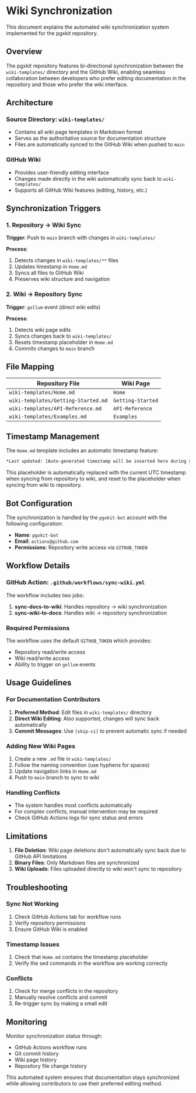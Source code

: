 # Wiki Synchronization

This document explains the automated wiki synchronization system implemented for the pgxkit repository.

## Overview

The pgxkit repository features bi-directional synchronization between the `wiki-templates/` directory and the GitHub Wiki, enabling seamless collaboration between developers who prefer editing documentation in the repository and those who prefer the wiki interface.

## Architecture

### Source Directory: `wiki-templates/`
- Contains all wiki page templates in Markdown format
- Serves as the authoritative source for documentation structure
- Files are automatically synced to the GitHub Wiki when pushed to `main`

### GitHub Wiki
- Provides user-friendly editing interface
- Changes made directly in the wiki automatically sync back to `wiki-templates/`
- Supports all GitHub Wiki features (editing, history, etc.)

## Synchronization Triggers

### 1. Repository → Wiki Sync
**Trigger**: Push to `main` branch with changes in `wiki-templates/`

**Process**:
1. Detects changes in `wiki-templates/**` files
2. Updates timestamp in `Home.md`
3. Syncs all files to GitHub Wiki
4. Preserves wiki structure and navigation

### 2. Wiki → Repository Sync
**Trigger**: `gollum` event (direct wiki edits)

**Process**:
1. Detects wiki page edits
2. Syncs changes back to `wiki-templates/`
3. Resets timestamp placeholder in `Home.md`
4. Commits changes to `main` branch

## File Mapping

| Repository File | Wiki Page |
|---|---|
| `wiki-templates/Home.md` | `Home` |
| `wiki-templates/Getting-Started.md` | `Getting-Started` |
| `wiki-templates/API-Reference.md` | `API-Reference` |
| `wiki-templates/Examples.md` | `Examples` |

## Timestamp Management

The `Home.md` template includes an automatic timestamp feature:

```markdown
*Last updated: [Auto-generated timestamp will be inserted here during sync]*
```

This placeholder is automatically replaced with the current UTC timestamp when syncing from repository to wiki, and reset to the placeholder when syncing from wiki to repository.

## Bot Configuration

The synchronization is handled by the `pgxkit-bot` account with the following configuration:
- **Name**: `pgxkit-bot`
- **Email**: `actions@github.com`
- **Permissions**: Repository write access via `GITHUB_TOKEN`

## Workflow Details

### GitHub Action: `.github/workflows/sync-wiki.yml`

The workflow includes two jobs:

1. **sync-docs-to-wiki**: Handles repository → wiki synchronization
2. **sync-wiki-to-docs**: Handles wiki → repository synchronization

### Required Permissions

The workflow uses the default `GITHUB_TOKEN` which provides:
- Repository read/write access
- Wiki read/write access
- Ability to trigger on `gollum` events

## Usage Guidelines

### For Documentation Contributors

1. **Preferred Method**: Edit files in `wiki-templates/` directory
2. **Direct Wiki Editing**: Also supported, changes will sync back automatically
3. **Commit Messages**: Use `[skip-ci]` to prevent automatic sync if needed

### Adding New Wiki Pages

1. Create a new `.md` file in `wiki-templates/`
2. Follow the naming convention (use hyphens for spaces)
3. Update navigation links in `Home.md`
4. Push to `main` branch to sync to wiki

### Handling Conflicts

- The system handles most conflicts automatically
- For complex conflicts, manual intervention may be required
- Check GitHub Actions logs for sync status and errors

## Limitations

1. **File Deletion**: Wiki page deletions don't automatically sync back due to GitHub API limitations
2. **Binary Files**: Only Markdown files are synchronized
3. **Wiki Uploads**: Files uploaded directly to wiki won't sync to repository

## Troubleshooting

### Sync Not Working
1. Check GitHub Actions tab for workflow runs
2. Verify repository permissions
3. Ensure GitHub Wiki is enabled

### Timestamp Issues
1. Check that `Home.md` contains the timestamp placeholder
2. Verify the sed commands in the workflow are working correctly

### Conflicts
1. Check for merge conflicts in the repository
2. Manually resolve conflicts and commit
3. Re-trigger sync by making a small edit

## Monitoring

Monitor synchronization status through:
- GitHub Actions workflow runs
- Git commit history
- Wiki page history
- Repository file change history

This automated system ensures that documentation stays synchronized while allowing contributors to use their preferred editing method. 